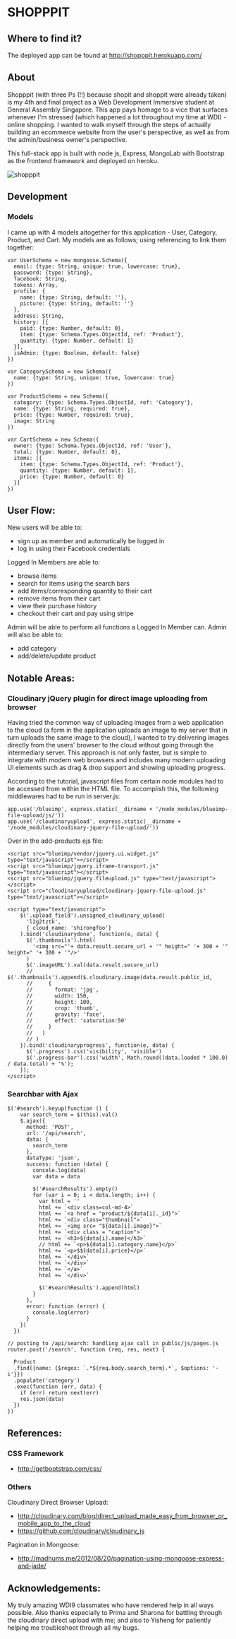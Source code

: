 # SHOPPPIT
## Where to find it?
The deployed app can be found  at http://shopppit.herokuapp.com/

## About
Shopppit (with three Ps (!!) because shopit and shoppit were already taken) is my 4th and final project as a Web Development Immersive student at General Assembly Singapore.   This app pays homage to a vice that surfaces whenever I'm stressed (which happened a lot throughout my time at WDI) - online shopping. I wanted to walk myself through the steps of actually building an ecommerce website from the user's perspective, as well as from the admin/business owner's perspective. 

This full-stack app is built with node js, Express, MongoLab with Bootstrap as the frontend framework and deployed on heroku.
 
![shopppit](https://github.com/shirongfoo/wdi-project-4/blob/master/shoppit1%20(3).gif)

## Development
### Models
I came up with 4 models altogether for this application - User, Category, Product, and Cart.  My models are as follows; using referencing to link them together: 

```
var UserSchema = new mongoose.Schema({
  email: {type: String, unique: true, lowercase: true},
  password: {type: String},
  facebook: String,
  tokens: Array,
  profile: {
    name: {type: String, default: ''},
    picture: {type: String, default: ''}
  },
  address: String,
  history: [{
    paid: {type: Number, default: 0},
    item: {type: Schema.Types.ObjectId, ref: 'Product'},
    quantity: {type: Number, default: 1}
  }],
  isAdmin: {type: Boolean, default: false}
})

```

```
var CategorySchema = new Schema({
  name: {type: String, unique: true, lowercase: true}
})
```

```
var ProductSchema = new Schema({
  category: {type: Schema.Types.ObjectId, ref: 'Category'},
  name: {type: String, required: true},
  price: {type: Number, required: true},
  image: String
})
```

``` 
var CartSchema = new Schema({
  owner: {type: Schema.Types.ObjectId, ref: 'User'},
  total: {type: Number, default: 0},
  items: [{
    item: {type: Schema.Types.ObjectId, ref: 'Product'},
    quantity: {type: Number, default: 1},
    price: {type: Number, default: 0}
  }]
})
```

## User Flow:
New users will be able to:
- sign up as member and automatically be logged in
- log in using their Facebook credentials

Logged In Members are able to:
- browse items
- search for items using the search bars
- add items/corresponding quantity to their cart
- remove items from their cart
- view their purchase history
- checkout their cart and pay using stripe 

Admin will be able to perform all functions a Logged In Member can.  Admin will also be able to:
- add category
- add/delete/update product 


## Notable Areas:
### Cloudinary jQuery plugin for direct image uploading from browser
Having tried the common way of uploading images from a web application to the cloud (a form in the application uploads an image to my server that in turn uploads the same image to the cloud), I wanted to try delivering images directly from the users' browser to the cloud without going through the intermediary server.  This approach is not only faster, but is simple to integrate with modern web browsers and includes many modern uploading UI elements such as drag & drop support and showing uploading progress.  

According to the tutorial,  javascript files from certain node modules had to be accessed from within the HTML file. To accomplish this, the following middlewares had to be run in server.js:
```
app.use('/blueimp', express.static(__dirname + '/node_modules/blueimp-file-upload/js/'))
app.use('/cloudinaryupload', express.static(__dirname + '/node_modules/cloudinary-jquery-file-upload/'))
```

Over in the add-products ejs file:
```
<script src="blueimp/vendor/jquery.ui.widget.js" type="text/javascript"></script>
<script src="blueimp/jquery.iframe-transport.js" type="text/javascript"></script>
<script src="blueimp/jquery.fileupload.js" type="text/javascript"></script>
<script src="cloudinaryupload/cloudinary-jquery-file-upload.js" type="text/javascript"></script>

<script type="text/javascript">
    $('.upload_field').unsigned_cloudinary_upload(
      'l2g2tztk',
      { cloud_name: 'shirongfoo'}
    ).bind('cloudinarydone', function(e, data) {
      $('.thumbnails').html(
        '<img src="'+ data.result.secure_url + '" height=" '+ 300 + '" height=" '+ 300 + '"/>'
      )
      $('.imageURL').val(data.result.secure_url)
      // $('.thumbnails').append($.cloudinary.image(data.result.public_id,
      //     {
      //       format: 'jpg',
      //       width: 150,
      //       height: 100,
      //       crop: 'thumb',
      //       gravity: 'face',
      //       effect: 'saturation:50'
      //     }
      //   )
      // )
    }).bind('cloudinaryprogress', function(e, data) {
      $('.progress').css('visibility', 'visible')
      $('.progress-bar').css('width', Math.round((data.loaded * 100.0) / data.total) + '%');
    });
</script>
```

### Searchbar with Ajax 

```
$('#search').keyup(function () {
    var search_term = $(this).val()
    $.ajax({
      method: 'POST',
      url: '/api/search',
      data: {
        search_term
      },
      dataType: 'json',
      success: function (data) {
        console.log(data)
        var data = data

        $('#searchResults').empty()
        for (var i = 0; i < data.length; i++) {
          var html = ''
          html += `<div class=col-md-4>`
          html += `<a href = "product/${data[i]._id}">`
          html += `<div class="thumbnail">`
          html += `<img src= "${data[i].image}">`
          html += `<div class = "caption">`
          html += `<h3>${data[i].name}</h3>`
          // html += `<p>${data[i].category.name}</p>`
          html += `<p>$${data[i].price}</p>`
          html += `</div>`
          html += `</div>`
          html += `</a>`
          html += `</div>`

          $('#searchResults').append(html)
        }
      },
      error: function (error) {
        console.log(error)
      }
    })
  })

```

```
// posting to /api/search: handling ajax call in public/js/pages.js
router.post('/search', function (req, res, next) {

  Product
  .find({name: {$regex: `.*${req.body.search_term}.*`, $options: '-i'}})
  .populate('category')
  .exec(function (err, data) {
    if (err) return next(err)
    res.json(data)
  })
})
```

## References:
### CSS Framework
- http://getbootstrap.com/css/

### Others
Cloudinary Direct Browser Upload: 
- http://cloudinary.com/blog/direct_upload_made_easy_from_browser_or_mobile_app_to_the_cloud
- https://github.com/cloudinary/cloudinary_js

Pagination in Mongoose:
- http://madhums.me/2012/08/20/pagination-using-mongoose-express-and-jade/



## Acknowledgements: 
My truly amazing WDI9 classmates who have rendered help in all ways possible. Also thanks especially to Prima and Sharona for battling through the cloudinary direct upload with me; and also to Yisheng for patiently helping me troubleshoot through all my bugs.
